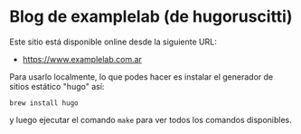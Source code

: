 # Blog de examplelab (de hugoruscitti)

Este sitio está disponible online desde la siguiente URL:

- https://www.examplelab.com.ar

Para usarlo localmente, lo que podes hacer es instalar el
generador de sitios estático "hugo" así:

```
brew install hugo
```

y luego ejecutar el comando `make` para ver todos los
comandos disponibles.


